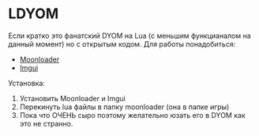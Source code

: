 # LDYOM
Если кратко это фанатский DYOM на Lua (с меньшим функцианалом на данный момент) но с открытым кодом. 
Для работы понадобиться:
* [Moonloader](https://gtaforums.com/topic/890987-moonloader/)
* [Imgui](https://blast.hk/threads/19292/)

Установка:
1. Установить Moonloader и Imgui
2. Перекинуть lua файлы в папку moonloader (она в папке игры)
3. Пока что ОЧЕНЬ сыро поэтому желательно юзать его в DYOM как это не странно.
